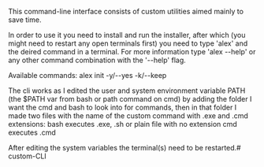 This command-line interface consists of custom utilities aimed mainly to save time.

In order to use it you need to install and run the installer, after which (you might need to restart any open terminals first) you need to type 'alex' and the deired command in a terminal.
For more information type 'alex --help' or any other command combination with the '--help' flag.

Available commands:
alex init -y/--yes -k/--keep

The cli works as I edited the user and system environment variable PATH (the $PATH var from bash or path command on cmd) by adding the folder I want the cmd and bash to look into for commands, then in that folder I made two files with the name of the custom command with .exe and .cmd extensions:
    bash executes .exe, .sh or plain file with no extension
    cmd executes .cmd

After editing the system variables the terminal(s) need to be restarted.# custom-CLI
